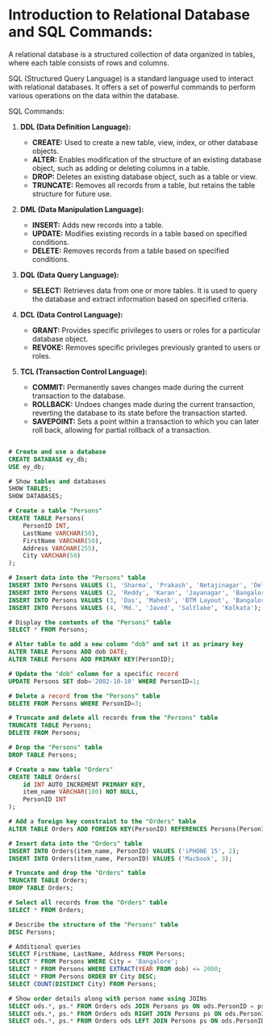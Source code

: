 # Introduction to Relational Database and SQL Commands:

A relational database is a structured collection of data organized in tables, where each table consists of rows and columns. 

SQL (Structured Query Language) is a standard language used to interact with relational databases. It offers a set of powerful commands to perform various operations on the data within the database.

SQL Commands:

1. **DDL (Data Definition Language):**
   - **CREATE:** Used to create a new table, view, index, or other database objects.
   - **ALTER:** Enables modification of the structure of an existing database object, such as adding or deleting columns in a table.
   - **DROP:** Deletes an existing database object, such as a table or view.
   - **TRUNCATE:** Removes all records from a table, but retains the table structure for future use.

2. **DML (Data Manipulation Language):**
   - **INSERT:** Adds new records into a table.
   - **UPDATE:** Modifies existing records in a table based on specified conditions.
   - **DELETE:** Removes records from a table based on specified conditions.

3. **DQL (Data Query Language):**
   - **SELECT:** Retrieves data from one or more tables. It is used to query the database and extract information based on specified criteria.

4. **DCL (Data Control Language):**
   - **GRANT:** Provides specific privileges to users or roles for a particular database object.
   - **REVOKE:** Removes specific privileges previously granted to users or roles.

5. **TCL (Transaction Control Language):**
   - **COMMIT:** Permanently saves changes made during the current transaction to the database.
   - **ROLLBACK:** Undoes changes made during the current transaction, reverting the database to its state before the transaction started.
   - **SAVEPOINT:** Sets a point within a transaction to which you can later roll back, allowing for partial rollback of a transaction.
  
```sql

# Create and use a database
CREATE DATABASE ey_db;
USE ey_db;

# Show tables and databases
SHOW TABLES;
SHOW DATABASES;

# Create a table "Persons"
CREATE TABLE Persons(
    PersonID INT,
    LastName VARCHAR(50),
    FirstName VARCHAR(50),
    Address VARCHAR(255),
    City VARCHAR(50)
);

# Insert data into the "Persons" table
INSERT INTO Persons VALUES (1, 'Sharma', 'Prakash', 'Netajinagar', 'Delhi');
INSERT INTO Persons VALUES (2, 'Reddy', 'Karan', 'Jayanagar', 'Bangalore');
INSERT INTO Persons VALUES (3, 'Das', 'Mahesh', 'BTM Layout', 'Bangalore', '1998-02-15');
INSERT INTO Persons VALUES (4, 'Md.', 'Javed', 'Saltlake', 'Kolkata');

# Display the contents of the "Persons" table
SELECT * FROM Persons;

# Alter table to add a new column "dob" and set it as primary key
ALTER TABLE Persons ADD dob DATE;
ALTER TABLE Persons ADD PRIMARY KEY(PersonID);

# Update the "dob" column for a specific record
UPDATE Persons SET dob='2002-10-10' WHERE PersonID=1;

# Delete a record from the "Persons" table
DELETE FROM Persons WHERE PersonID=3;

# Truncate and delete all records from the "Persons" table
TRUNCATE TABLE Persons;
DELETE FROM Persons;

# Drop the "Persons" table
DROP TABLE Persons;

# Create a new table "Orders"
CREATE TABLE Orders(
    id INT AUTO_INCREMENT PRIMARY KEY,
    item_name VARCHAR(100) NOT NULL,
    PersonID INT
);

# Add a foreign key constraint to the "Orders" table
ALTER TABLE Orders ADD FOREIGN KEY(PersonID) REFERENCES Persons(PersonId);

# Insert data into the "Orders" table
INSERT INTO Orders(item_name, PersonID) VALUES ('iPHONE 15', 2);
INSERT INTO Orders(item_name, PersonID) VALUES ('Macbook', 3);

# Truncate and drop the "Orders" table
TRUNCATE TABLE Orders;
DROP TABLE Orders;

# Select all records from the "Orders" table
SELECT * FROM Orders;

# Describe the structure of the "Persons" table
DESC Persons;

# Additional queries
SELECT FirstName, LastName, Address FROM Persons;
SELECT * FROM Persons WHERE City = 'Bangalore';
SELECT * FROM Persons WHERE EXTRACT(YEAR FROM dob) <= 2000;
SELECT * FROM Persons ORDER BY City DESC;
SELECT COUNT(DISTINCT City) FROM Persons;

# Show order details along with person name using JOINs
SELECT ods.*, ps.* FROM Orders ods JOIN Persons ps ON ods.PersonID = ps.PersonID;
SELECT ods.*, ps.* FROM Orders ods RIGHT JOIN Persons ps ON ods.PersonID = ps.PersonID;
SELECT ods.*, ps.* FROM Orders ods LEFT JOIN Persons ps ON ods.PersonID = ps.PersonID;

```
